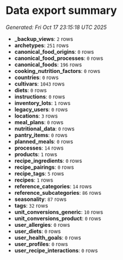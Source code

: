 # Data export summary
_Generated: Fri Oct 17 23:15:18 UTC 2025_

- **_backup_views**: `2` rows
- **archetypes**: `251` rows
- **canonical_food_origins**: `0` rows
- **canonical_food_processes**: `0` rows
- **canonical_foods**: `196` rows
- **cooking_nutrition_factors**: `0` rows
- **countries**: `0` rows
- **cultivars**: `1043` rows
- **diets**: `0` rows
- **instructions**: `0` rows
- **inventory_lots**: `1` rows
- **legacy_users**: `0` rows
- **locations**: `3` rows
- **meal_plans**: `0` rows
- **nutritional_data**: `0` rows
- **pantry_items**: `0` rows
- **planned_meals**: `0` rows
- **processes**: `14` rows
- **products**: `1` rows
- **recipe_ingredients**: `0` rows
- **recipe_pairings**: `0` rows
- **recipe_tags**: `5` rows
- **recipes**: `1` rows
- **reference_categories**: `14` rows
- **reference_subcategories**: `86` rows
- **seasonality**: `87` rows
- **tags**: `32` rows
- **unit_conversions_generic**: `10` rows
- **unit_conversions_product**: `0` rows
- **user_allergies**: `0` rows
- **user_diets**: `0` rows
- **user_health_goals**: `0` rows
- **user_profiles**: `0` rows
- **user_recipe_interactions**: `0` rows
